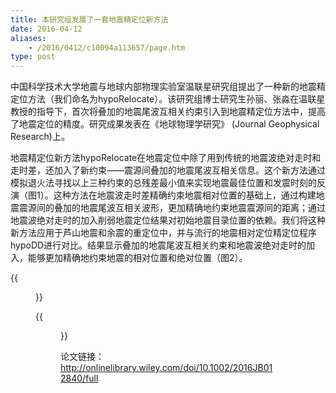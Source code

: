 ```yaml
---
title: 本研究组发展了一套地震精定位新方法
date: 2016-04-12
aliases:
    - /2016/0412/c10094a113657/page.htm
type: post
---
```


中国科学技术大学地震与地球内部物理实验室温联星研究组提出了一种新的地震精定位方法（我们命名为hypoRelocate）。该研究组博士研究生孙丽、张淼在温联星教授的指导下，首次将叠加的地震尾波互相关约束引入到地震精定位方法中，提高了地震定位的精度。研究成果发表在《地球物理学研究》 (Journal Geophysical Research)上。

地震精定位新方法hypoRelocate在地震定位中除了用到传统的地震波绝对走时和走时差，还加入了新约束——震源间叠加的地震尾波互相关信息。这个新方法通过模拟退火法寻找以上三种约束的总残差最小值来实现地震最佳位置和发震时刻的反演（图1）。这种方法在地震波走时差精确约束地震相对位置的基础上，通过构建地震震源间的叠加的地震尾波互相关波形，更加精确地约束地震震源间的距离；通过地震波绝对走时的加入削弱地震定位结果对初始地震目录位置的依赖。我们将这种新方法应用于芦山地震和余震的重定位中，并与流行的地震相对定位精定位程序hypoDD进行对比。结果显示叠加的地震尾波互相关约束和地震波绝对走时的加入，能够更加精确地约束地震的相对位置和绝对位置（图2）。

{{<figure src="Fig1.jpg" caption="图1 新方法hypoRelocate定位流程图。">}}

{{<figure src="Fig2.jpg" caption="图2 芦山地震和余震的三种不同方法地震重定位结果断层剖面示意图：（a） hypoRelocate同时使用绝对地震走时、相对走时差和叠加的地震尾波互相关的定位结果；（b）hypoRelocate只使用绝对走时和相对走时差两种约束时的定位结果；（c）hypoDD使用相对走时差约束的定位结果。黑色十字表示参考地震（Ml > 4.5）（十字两个轴的长度表示定位误差，十字大小与底图等比例），灰色圆点表示其它地震（4.5>Ml> 3.0），红色五角星表示主震，DSF表示推测的地震断层。">}}


论文链接：http://onlinelibrary.wiley.com/doi/10.1002/2016JB012840/full
